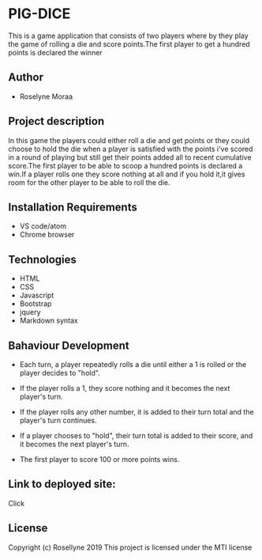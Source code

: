 # PIG-DICE
This is a game application that consists of two players where by they play the game of rolling a die and score points.The first player to get a hundred points is declared the winner

## Author
 + Roselyne Moraa

## Project description
  In this game the players could either roll a die and get points or they could choose to hold  the die when a player is satisfied with the points i've scored in a round of playing but  still get their points added all to recent cumulative score.The  first player  to be able to scoop a hundred points is declared a win.If a player rolls one they score nothing at all and  if you hold it,it  gives room for the other player to be able to roll the die.

## Installation Requirements
+ VS code/atom
+ Chrome browser

## Technologies
+ HTML
+ CSS
+ Javascript
+ Bootstrap
+ jquery
+ Markdown syntax

 ## Bahaviour Development
+ Each turn, a player repeatedly rolls a die until either a 1 is rolled or the player decides to "hold".

+ If the player rolls a 1, they score nothing and it becomes the next player's turn.

+ If the player rolls any other number, it is added to their turn total and the player's turn continues.

+ If a player chooses to "hold", their turn total is added to their score, and it becomes the next player's turn.

+ The first player to score 100 or more points wins.


## Link to deployed site:
Click 

## License
Copyright (c) Rosellyne 2019 This project is licensed under the MTI license
